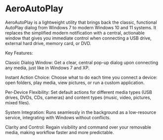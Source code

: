 # AeroAutoPlay
AeroAutoPlay is a lightweight utility that brings back the classic, functional AutoPlay dialog from Windows 7 to modern Windows 10 and 11 systems. It replaces the simplified modern notification with a central, actionable window that gives you immediate control when connecting a USB drive, external hard drive, memory card, or DVD.

Key Features:

Classic Dialog Window: Get a clear, central pop-up dialog upon connecting any media, just like in Windows 7 and XP.

Instant Action Choice: Choose what to do each time you connect a device: open folders, play media, view pictures, or run a custom application.

Per-Device Flexibility: Set default actions for different media types (USB drives, DVDs, CDs, cameras) and content types (music, video, pictures, mixed files).

System Integration: Runs seamlessly in the background as a low-resource service, integrating with Windows without conflicts.

Clarity and Control: Regain visibility and command over your removable media, making workflow faster and more predictable.
